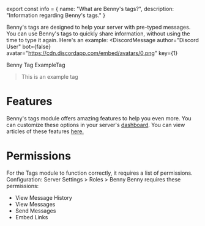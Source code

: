 export const info = {
    name: "What are Benny's tags?",
    description: "Information regarding Benny's tags."
}

<PageToolBar title="Benny's tags" />

Benny's tags are designed to help your server with pre-typed messages. You can use Benny's tags to quickly share information, without using the time to type it again.
Here's an example:
<DiscordMessages>
<DiscordMessage
    author="Discord User"
    bot={false}
    avatar="https://cdn.discordapp.com/embed/avatars/0.png"
    key={1}
>

Benny Tag ExampleTag

</DiscordMessage>
<DiscordMessage
    author="Benny"
    bot={true}
    avatar="https://benny.sh/icon.png"
    key={2}
>

> This is an example tag

</DiscordMessage>
</DiscordMessages>

# Features
Benny's tags module offers amazing features to help you even more. You can customize these options in your server's [dashboard](https://benny.sh/dashboard). You can view articles of these features [here.](https://help.benny.sh/docs/tags)
# Permissions
For the Tags module to function correctly, it requires a list of permissions.
<Alert style="info">Configuration: Server Settings > Roles > Benny</Alert>
Benny requires these permissions:

* View Message History
* View Messages
* Send Messages
* Embed Links
